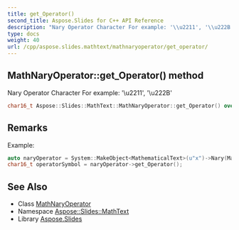 ```yaml
---
title: get_Operator()
second_title: Aspose.Slides for C++ API Reference
description: "Nary Operator Character For example: '\\u2211', '\\u222B'"
type: docs
weight: 40
url: /cpp/aspose.slides.mathtext/mathnaryoperator/get_operator/
---
```

## MathNaryOperator::get_Operator() method


Nary Operator Character For example: '\\u2211', '\\u222B'

```cpp
char16_t Aspose::Slides::MathText::MathNaryOperator::get_Operator() override
```

## Remarks


Example: 
```cpp
auto naryOperator = System::MakeObject<MathematicalText>(u"x")->Nary(MathNaryOperatorTypes::Summation, u"x=1", u"100");
char16_t operatorSymbol = naryOperator->get_Operator();
```

## See Also

* Class [MathNaryOperator](./)
* Namespace [Aspose::Slides::MathText](../)
* Library [Aspose.Slides](../../)